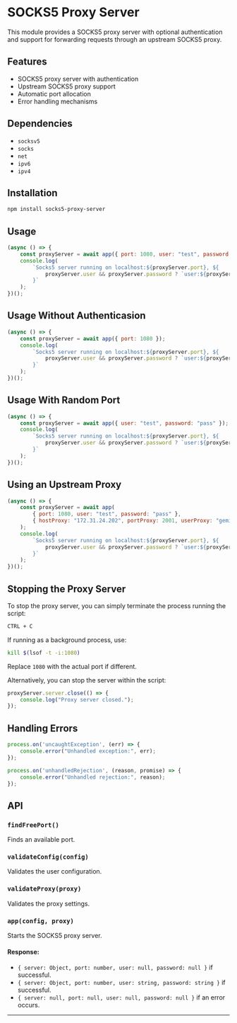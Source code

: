 # SOCKS5 Proxy Server

This module provides a SOCKS5 proxy server with optional authentication and support for forwarding requests through an upstream SOCKS5 proxy.

## Features
- SOCKS5 proxy server with authentication
- Upstream SOCKS5 proxy support
- Automatic port allocation
- Error handling mechanisms

## Dependencies
- `socksv5`
- `socks`
- `net`
- `ipv6`
- `ipv4`

## Installation
```sh
npm install socks5-proxy-server
```

## Usage

```javascript
(async () => {
    const proxyServer = await app({ port: 1080, user: "test", password: "pass" });
    console.log(
        `Socks5 server running on localhost:${proxyServer.port}, ${
            proxyServer.user && proxyServer.password ? `user:${proxyServer.user}, password:${proxyServer.password}` : "no authentication"
        }`
    );
})();
```

## Usage Without Authenticasion
```javascript
(async () => {
    const proxyServer = await app({ port: 1080 });
    console.log(
        `Socks5 server running on localhost:${proxyServer.port}, ${
            proxyServer.user && proxyServer.password ? `user:${proxyServer.user}, password:${proxyServer.password}` : "no authentication"
        }`
    );
})();
```

## Usage With Random Port
```javascript
(async () => {
    const proxyServer = await app({ user: "test", password: "pass" });
    console.log(
        `Socks5 server running on localhost:${proxyServer.port}, ${
            proxyServer.user && proxyServer.password ? `user:${proxyServer.user}, password:${proxyServer.password}` : "no authentication"
        }`
    );
})();
```

## Using an Upstream Proxy
```javascript
(async () => {
    const proxyServer = await app(
        { port: 1080, user: "test", password: "pass" },
        { hostProxy: "172.31.24.202", portProxy: 2001, userProxy: "gemink", passwordProxy: "proxys" }
    );
    console.log(
        `Socks5 server running on localhost:${proxyServer.port}, ${
            proxyServer.user && proxyServer.password ? `user:${proxyServer.user}, password:${proxyServer.password}` : "no authentication"
        }`
    );
})();

```

## Stopping the Proxy Server
To stop the proxy server, you can simply terminate the process running the script:
```sh
CTRL + C
```
If running as a background process, use:
```sh
kill $(lsof -t -i:1080)
```
Replace `1080` with the actual port if different.

Alternatively, you can stop the server within the script:
```javascript
proxyServer.server.close(() => {
    console.log("Proxy server closed.");
});
```

## Handling Errors
```javascript
process.on('uncaughtException', (err) => {
    console.error("Unhandled exception:", err);
});

process.on('unhandledRejection', (reason, promise) => {
    console.error("Unhandled rejection:", reason);
});
```

## API

### `findFreePort()`
Finds an available port.

### `validateConfig(config)`
Validates the user configuration.

### `validateProxy(proxy)`
Validates the proxy settings.

### `app(config, proxy)`
Starts the SOCKS5 proxy server.

#### Response:
- `{ server: Object, port: number, user: null, password: null }` if successful.
- `{ server: Object, port: number, user: string, password: string }` if successful.
- `{ server: null, port: null, user: null, password: null }` if an error occurs.

---
